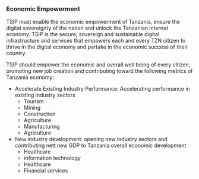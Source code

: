 ### Economic Empowerment

TSIP must enable the economic empowerment of Tanzania, ensure the digital sovereignty of the nation and unlock the Tanzanian internet economy. TSIP is the secure, sovereign and sustainable digital infrastructure and services that empowers each and every TZN citizen to thrive in the digital economy and partake in the economic success of their country.

TSIP should empower the economic and overall well being of every citizen, promoting new job creation and contributing toward the following metrics of Tanzania economy:

* Accelerate Existing Industry Performance: Accelerating performance in existing industry sectors
    * Tourism
    * Mining
    * Construction
    * Agriculture
    * Manufacturing
    * Agriculture
* New industry development: opening new industry sectors and contributing nett new GDP to Tanzania overall economic development
    * Healthcare
    * information technology
    * Healthcare
    * Financial services


